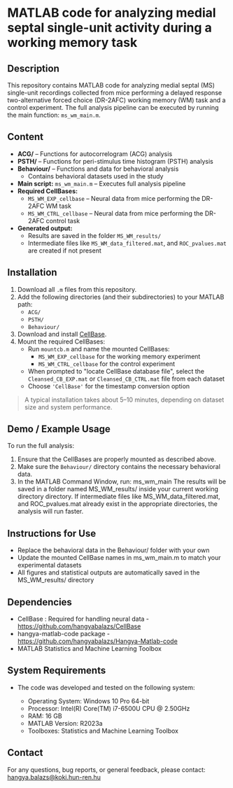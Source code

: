 # MATLAB code for analyzing medial septal single-unit activity during a working memory task

## Description

This repository contains MATLAB code for analyzing medial septal (MS) single-unit recordings collected from mice performing a delayed response two-alternative forced choice (DR-2AFC) working memory (WM) task and a control experiment. The full analysis pipeline can be executed by running the main function: `ms_wm_main.m`.

## Content

- **ACG/** – Functions for autocorrelogram (ACG) analysis
- **PSTH/** – Functions for peri-stimulus time histogram (PSTH) analysis
- **Behaviour/** – Functions and data for behavioral analysis
  - Contains behavioral datasets used in the study
- **Main script:** `ms_wm_main.m` – Executes full analysis pipeline
- **Required CellBases:**
  - `MS_WM_EXP_cellbase` – Neural data from mice performing the DR-2AFC WM task
  - `MS_WM_CTRL_cellbase` – Neural data from mice performing the DR-2AFC control task
- **Generated output:**
  - Results are saved in the folder `MS_WM_results/`
  - Intermediate files like `MS_WM_data_filtered.mat`, and `ROC_pvalues.mat` are created if not present

## Installation

1. Download all `.m` files from this repository.
2. Add the following directories (and their subdirectories) to your MATLAB path:
   - `ACG/`
   - `PSTH/`
   - `Behaviour/`
3. Download and install [CellBase](https://github.com/hangyabalazs/CellBase ).
4. Mount the required CellBases:
     - Run `mountcb.m` and name the mounted CellBases:
         - `MS_WM_EXP_cellbase` for the working memory experiment
         - `MS_WM_CTRL_cellbase` for the control experiment
     - When prompted to "locate CellBase database file", select the `Cleansed_CB_EXP.mat` or `Cleansed_CB_CTRL.mat` file from each dataset
     - Choose `'CellBase'` for the timestamp conversion option

> A typical installation takes about 5–10 minutes, depending on dataset size and system performance.

## Demo / Example Usage

To run the full analysis:

1. Ensure that the CellBases are properly mounted as described above.
2. Make sure the `Behaviour/` directory contains the necessary behavioral data.
3. In the MATLAB Command Window, run:
   ms_wm_main
The results will be saved in a folder named MS_WM_results/ inside your current working directory directory.
If intermediate files like MS_WM_data_filtered.mat, and ROC_pvalues.mat already exist in the appropriate directories, the analysis will run faster.
 

## Instructions for Use

- Replace the behavioral data in the Behaviour/ folder with your own
- Update the mounted CellBase names in ms_wm_main.m to match your experimental datasets
- All figures and statistical outputs are automatically saved in the MS_WM_results/ directory

## Dependencies
- CellBase : Required for handling neural data - https://github.com/hangyabalazs/CellBase
- hangya-matlab-code package - https://github.com/hangyabalazs/Hangya-Matlab-code
- MATLAB Statistics and Machine Learning Toolbox


## System Requirements
- The code was developed and tested on the following system:

     - Operating System: Windows 10 Pro 64-bit
     - Processor: Intel(R) Core(TM) i7-6500U CPU @ 2.50GHz
     - RAM: 16 GB
     - MATLAB Version: R2023a
     - Toolboxes: Statistics and Machine Learning Toolbox


## Contact
For any questions, bug reports, or general feedback, please contact: hangya.balazs@koki.hun-ren.hu
